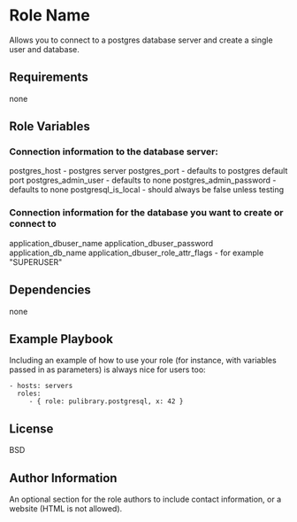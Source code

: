 Role Name
=========

Allows you to connect to a postgres database server and create a single user and database.

Requirements
------------

none

Role Variables
--------------

### Connection information to the database server: 
  postgres_host - postgres server
  postgres_port - defaults to postgres default port
  postgres_admin_user - defaults to none
  postgres_admin_password - defaults to none
  postgresql_is_local - should always be false unless testing

### Connection information for the database you want to create or connect to
  application_dbuser_name
  application_dbuser_password
  application_db_name
  application_dbuser_role_attr_flags - for example "SUPERUSER"
    
Dependencies
------------

none

Example Playbook
----------------

Including an example of how to use your role (for instance, with variables
passed in as parameters) is always nice for users too:

    - hosts: servers
      roles:
         - { role: pulibrary.postgresql, x: 42 }

License
-------

BSD

Author Information
------------------

An optional section for the role authors to include contact information, or a
website (HTML is not allowed).
